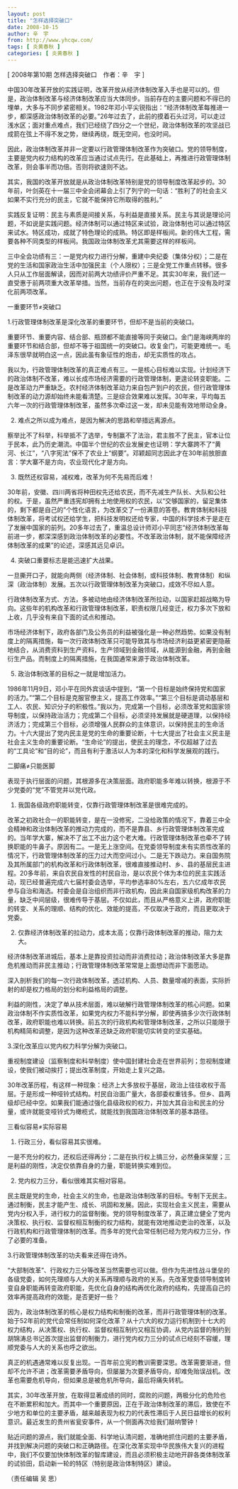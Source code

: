 ```yaml
---
layout: post
title: "怎样选择突破口"
date: 2008-10-15
author: 辛　宇
from: http://www.yhcqw.com/
tags: [ 炎黄春秋 ]
categories: [ 炎黄春秋 ]
---
```



[ 2008年第10期 怎样选择突破口　作者：辛　宇 ]


中国30年改革开放的实践证明，改革开放从经济体制改革入手也是可以的。但是，政治体制改革与经济体制改革应当大体同步。当前存在的主要问题和不得已的埋单，大多与不同步紧密相关。1982年邓小平尖锐指出：“经济体制改革每推进一步，都深感政治体制改革的必要。”26年过去了，此前的摸着石头过河，可以走过浅水区；面对重点难点，我们已经绕了四分之一个世纪，政治体制改革的攻坚战已成箭在弦上不得不发之势，继续再绕，既无空间，也没时间。


因此，政治体制改革并非一定要以行政管理体制改革作为突破口。党的领导制度，主要是党内权力结构的改革应当通过试点先行。在此基础上，再推进行政管理体制改革，则会事半而功倍。否则将欲速则不达。


其实，我国的改革开放就是从政治体制改革特别是党的领导制度改革起步的。30年前，叶剑英在十一届三中全会闭幕会上引了列宁的一句话：“胜利了的社会主义如果不实行充分的民主，它就不能保持它所取得的胜利。”


实践反复证明：民主与素质是间接关系，与利益是直接关系。民主与其说是理论问题，不如说是实践问题。经济体制可以通过特区来试验，政治体制也可以通过特区来试水。特区成功，成就了特色理论的成熟。特区即是样板间。新的伟大工程，需要各种不同类型的样板间。我国政治体制改革尤其需要这样的样板间。


三中全会功绩有三：一是党内权力进行分解，重建中央纪委（集体分权）；二是在党的生活和国家政治生活中加强民主（个人限权）；三是全党工作重点转移。很多人只从工作层面解读，因而对前两大功绩评价严重不足。其实30年来，我们还一直受惠于前两项重大改革举措。当然，当前存在的突出问题，也正在于没有及时深化前两项改革。

一重要环节≠突破口

1.行政管理体制改革是深化改革的重要环节，但却不是当前的突破口。


重要环节、重要内容、结合部、瓶颈都不能直接等同于突破口。金门是海峡两岸的重要环节和结合部，但却不等于祖国统一的突破口。收复金门，可能更难统一。毛泽东很早就明白这一点，因此虽有象征性的炮击，却无实质性的攻占。


我以为，行政管理体制改革的真正难点有三。一是核心目标难以实现。计划经济下的政治体制不改革，难以长成市场经济需要的行政管理体制，更遑论转变职能。二是改革动力严重缺乏。农村经济体制改革动力来自包产到户的农民，但行政管理体制改革的动力源却始终未能看清楚。三是综合效果难以发挥。30年来，平均每五六年一次的行政管理体制改革，虽然多次牵过这一发，却未见能有效地带动全身。

2. 难点之所以成为难点，是因为解决的思路和举措远离源点。


察举比不了科举，科举抵不了选举，专制赢不了法治，君主胜不了民主，官本让位于民本，此乃历史潮流。中国半个世纪的农业发展史也证明：学大寨跨不了“黄河、长江”，“八字宪法”保不了农业上“纲要”。邓颖超同志因此才在30年前放胆直言：学大寨不是方向，农业现代化才是方向。

3. 既然还权容易，减权难，改革为何不先易而后难！


30年前，安徽、四川两省将种田权先还给农民，而不先减生产队长、大队和公社的权。于是，虽然严重违宪却拥有土地使用权的农民，以“交够国家的，留足集体的，剩下都是自己的”个性化语言，为改革交了一份满意的答卷。教育体制和科技体制改革，将考试权还给学生，把科技发明权还给专家，中国的科学技术于是走在了发展中国家的前列。20多年过去了，重温总设计师邓小平同志“经济体制改革每前进一步，都深深感到政治体制改革的必要性。不改革政治体制，就不能保障经济体制改革的成果”的论述，深感其远见卓识。

4. 突破口重要标志是能迅速扩大战果。

一旦撕开口子，就能向两侧（经济体制、社会体制，或科技体制、教育体制）和纵深（政治体制）发展。五次以行政管理体制改革为突破口，成效不尽如人意。


行政体制改革方式、方法，多被动地由经济体制改革所拉动，以国家赶超战略为导向。这些年的机构改革和行政管理体制改革，职责权限几经变迁，权力多次下放和上收，几乎没有来自下面的试点和推动。


市场经济体制下，政府各部门及公务员的利益被强化是一种必然趋势。如果没有制度上的隔离措施，每一次行政体制改革只可能导致其与市场经济利益更紧密更隐蔽地结合，从消费资料到生产资料，生产领域到金融领域，从能源到金融，再到金融衍生产品。而制度上的隔离措施，在我国通常来源于政治体制改革。

5. 政治体制改革的目标之一就是增加活力。


1986年11月9日，邓小平在同外宾谈话中提到，“第一个目标是始终保持党和国家的活力。”“第二个目标是克服官僚主义，提高工作效率。”“第三个目标是调动基层和工人、农民、知识分子的积极性。”我以为，完成第一个目标，必须改革党和国家领导制度，以保持政治活力；完成第二个目标，必须坚持发展就是硬道理，以保持经济活力；完成第三个目标，必须增强人民群众的主体意识，以保持民主的生命活力。十六大提出了党内民主是党的生命的重要论断，十七大提出了社会主义民主是社会主义生命的重要论断。“生命论”的提出，使民主的理念，不仅超越了过去的“工具论”和“目的论”，而且有利于激活以人为本的深化和科学发展观的践行。

二脚痛≠只能医脚

表现于执行层面的问题，其根源多在决策层面。政府职能多年难以转换，根源于不少党委的“党”不管党并以党代政。

1. 我国各级政府职能转变，仅靠行政管理体制改革是很难完成的。


改革之初政社合一的职能转变，是在一没修宪，二没给政策的情况下，靠着三中全会精神和政治体制改革的推动力完成的，而不是靠县、乡行政管理体制改革完成的。当年学大寨，解决不了出工不出力这个老大难。行政管理体制改革也牵不了转换职能的牛鼻子。原因有二。一是无上涨空间。在党委领导制度未有实质性改革的情况下，行政管理体制改革的压力过大而空间过小。二是无下跌动力。来自国务院及其所属部门的机构改革和行政体制改革，很难直接推动村、乡、县的基层民主进程。20多年前，来自农民自发性的村民自治，是以农民个体为本位的民主实践活动，现已经普遍完成六七届村委会选举，平均参选率80%左右，五六亿成年农民参与自治和海选。村委会是自治组织而非行政机构，因此来自国家级机构改革的力量，缺乏中间层级，很难传导于基层。不仅如此，而且从严格意义上讲，政府职能的转变、关系的理顺、结构的优化、效能的提高，不仅取决于政府，而且更取决于党委。

2. 仅靠经济体制改革的拉动力，成本太高；仅靠行政体制改革的推动，阻力太大。

经济体制改革进城后，基本上是靠投资拉动而非消费拉动；政治体制改革大多是靠危机推动而非民主推动；行政管理体制改革常常是上面想动而非下面愿动。

深入剖析我们的每一次行政体制改革，透过机构、人员、数量增减的表面，实际折射的却是权力格局的划分和利益格局的调整。


利益的刚性，决定了单从技术层面，难以破解行政管理体制改革的核心问题。如果政治体制不作实质性改革，如果党内权力不能科学分解，即使再搞多少次行政体制改革，政府职能也难以转换。前五次的行政机构和管理体制改革，之所以只能限于机构精简和调整，是因为这种改革还缺乏政府职能切实转变的坚实基础。

3.深化改革应以党内权力科学分解为突破口。

重视制度建设（监察制度和科举制度）使中国封建社会走在世界前列；忽视制度建设，使我们被动挨打；提出改革制度，开始走上复兴之路。


30年改革历程，有这样一种现象：经济上大多放权于基层，政治上往往收权于高层。于是形成一种哑铃式结构。村民自治面广量大，各部委权重钱多。但乡、县两级却已经中空。如果我们能通过强化县级政权的权力，并加大其自治和民主的分量，或许就能变哑铃式为橄榄式，就能找到我国政治体制改革的基本路径。

三看似容易≠实际容易

1. 行政三分，看似容易其实很难。

一是不充分的权力，还权后还得再分；二是在执行权上搞三分，必然叠床架屋；三是利益的刚性，决定仅依靠自身的力量，职能转换实难到位。

2. 党内权力三分，看似很难其实相对容易。


民主既是党的生命，社会主义的生命，也是政治体制改革的目标。专制下无民主。通过制衡，民主才能产生、成长、巩固和发展。因此，实现社会主义民主，需要从党内分权入手，进行权力的监督制衡。党的领导制度改革了，真正建立健全了党内决策权、执行权、监督权相互制衡的权力结构，就能有效地推动吏治的改革，以及行政机构和行政管理体制的改革。而多年的党代会常任制已经为党内权力三分，作了必要的准备。

3.行政管理体制改革的功夫看来还得在诗外。


“大部制改革”、行政权力三分等改革当然需要也可以做。但作为先进性战斗堡垒的各级党委，如何先理顺与人大的关系再理顺与政府的关系，先改革党委领导制度转变自身职能再转变政府职能，先优化自身的结构再优化政府的结构，先提高自己的效率再提高政府的效能，是否更好一些？


因为，政治体制改革的核心是权力结构和制衡的改革，而非行政管理体制的改革。始于52年前的党代会常任制如何深化改革？从十六大的权力运行机制到十七大的权力结构，从决策权、执行权、监督权相互制约又相互协调，从党内监督的制约到胡锦涛总书记首次提出监督的制衡力，进行党内权力三分的试点已经刻不容缓，理顺党委与人大的关系也呼之欲出。


真正的机遇通常难以反复出现。一百年前立宪的教训需要深思。改革需要渐进，但却不允许不进；改革需要矛盾导向，但屡屡为次要矛盾导向，却难免贻误战机。改革也需要危机导向，但如果总是被危机所导向，最后将痛失转机。


其实，30年改革开放，在取得显著成绩的同时，腐败的问题，两极分化的危险也在不断累积和加大。而其中一个重要原因，正在于政治体制改革的滞后，致使在不少地方和单位的主要矛盾，越来越表现为权力的代表性滞后于人民日益增长的权利意识。最近发生的贵州省瓮安事件，从一个侧面再次给我们敲响警钟！


贴近问题的源点，我们就能全面、科学地认清问题，准确地抓住问题的主要矛盾，并找到解决问题的突破口和正确路径。在深化改革实现中华民族伟大复兴的进程中，我们不仅要加快体制改革的智库建设，而且必须积极主动地开辟各类体制改革的试验田，启动新一轮的特区（特别是政治体制特区）建设。

（责任编辑 吴 思）


